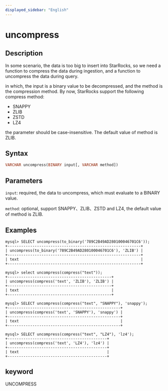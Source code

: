 ```yaml
---
displayed_sidebar: "English"
---
```


# uncompress

## Description

In some scenario, the data is too big to insert into StarRocks, so we need a function to compress the data during ingestion, and a function to uncompress the data during query.

in which, the input is a binary value to be decompressed, and the method is the compression method. By now, StarRocks support the following compress method:

- SNAPPY
- ZLIB
- ZSTD
- LZ4

the parameter should be case-insensitive. The default value of method is ZLIB.

## Syntax

```Haskell
VARCHAR uncompress(BINARY input[, VARCHAR method])
```

## Parameters

`input`: required, the data to uncompress, which must evaluate to a BINARY value.

`method`: optional, support SNAPPY、ZLIB、ZSTD and LZ4, the default value of method is ZLIB.

## Examples

```Plain Text
mysql> SELECT uncompress(to_binary('789C2B49AD280100046701C6'));
+-----------------------------------------------------------+
| uncompress(to_binary('789C2B49AD280100046701C6'), 'ZLIB') |
+-----------------------------------------------------------+
| text                                                      |
+-----------------------------------------------------------+

mysql> select uncompress(compress("text"));
+----------------------------------------------+
| uncompress(compress('text', 'ZLIB'), 'ZLIB') |
+----------------------------------------------+
| text                                         |
+----------------------------------------------+

mysql> SELECT uncompress(compress("text", "SNAPPY"), 'snappy');
+--------------------------------------------------+
| uncompress(compress('text', 'SNAPPY'), 'snappy') |
+--------------------------------------------------+
| text                                             |
+--------------------------------------------------+

mysql> SELECT uncompress(compress("text", "LZ4"), 'lz4');
+--------------------------------------------+
| uncompress(compress('text', 'LZ4'), 'lz4') |
+--------------------------------------------+
| text                                       |
+--------------------------------------------+
```

## keyword

UNCOMPRESS
